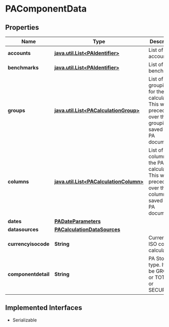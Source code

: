 

# PAComponentData


## Properties

Name | Type | Description | Notes
------------ | ------------- | ------------- | -------------
**accounts** | [**java.util.List&lt;PAIdentifier&gt;**](PAIdentifier.md) | List of accounts. |  [optional]
**benchmarks** | [**java.util.List&lt;PAIdentifier&gt;**](PAIdentifier.md) | List of benchmarks. |  [optional]
**groups** | [**java.util.List&lt;PACalculationGroup&gt;**](PACalculationGroup.md) | List of groupings for the PA calculation. This will take precedence over the groupings saved in the PA document. |  [optional]
**columns** | [**java.util.List&lt;PACalculationColumn&gt;**](PACalculationColumn.md) | List of columns for the PA calculation. This will take precedence over the columns saved in the PA document. |  [optional]
**dates** | [**PADateParameters**](PADateParameters.md) |  |  [optional]
**datasources** | [**PACalculationDataSources**](PACalculationDataSources.md) |  |  [optional]
**currencyisocode** | **String** | Currency ISO code for calculation. |  [optional]
**componentdetail** | **String** | PA Storage type. It can be GROUPS or TOTALS or SECURITIES. |  [optional]


## Implemented Interfaces

* Serializable


